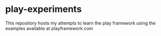 play-experiments
================

This repository hosts my attempts to learn the play framework using the examples available at playframework.com
